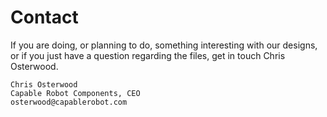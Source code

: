 # Contact

If you are doing, or planning to do, something interesting with our
designs, or if you just have a question regarding the files, get
in touch Chris Osterwood.

```
Chris Osterwood
Capable Robot Components, CEO
osterwood@capablerobot.com
```